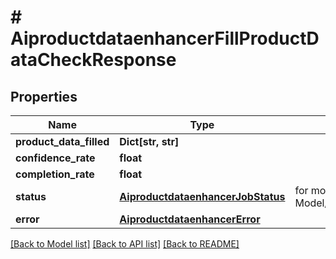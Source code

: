 # # AiproductdataenhancerFillProductDataCheckResponse


## Properties 


Name | Type | Description | Notes
------------ | ------------- | ------------- | -------------
**product_data_filled**| **Dict[str, str]** |   | [optional]
**confidence_rate**| **float** |   | [optional]
**completion_rate**| **float** |   | [optional]
**status**| [**AiproductdataenhancerJobStatus**](AiproductdataenhancerJobStatus.md) |  for more information please, see Model/AiproductdataenhancerJobStatus.php  | [optional]
**error**| [**AiproductdataenhancerError**](AiproductdataenhancerError.md) |   | [optional]


[[Back to Model list]](../../README.md#models) [[Back to API list]](../../README.md#endpoints) [[Back to README]](../../README.md)

